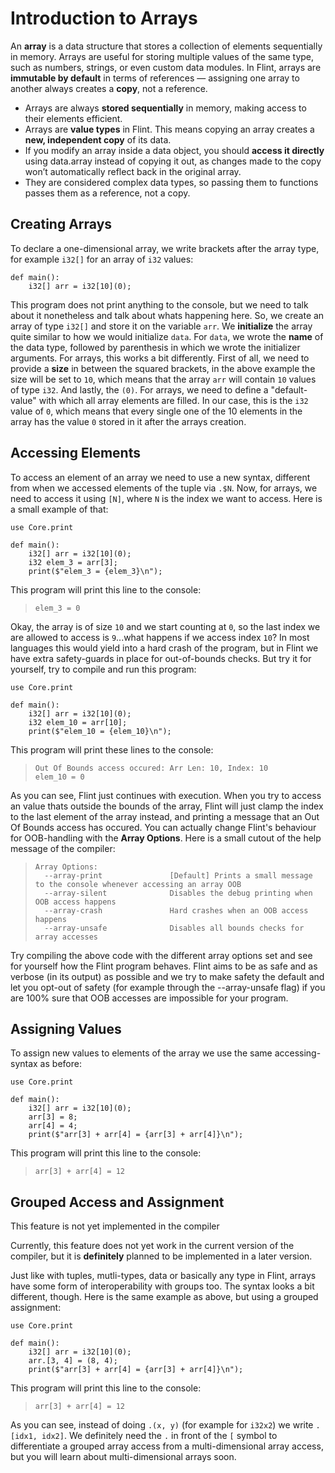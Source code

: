 # Introduction to Arrays

An **array** is a data structure that stores a collection of elements sequentially in memory. Arrays are useful for storing multiple values of the same type, such as numbers, strings, or even custom data modules. In Flint, arrays are **immutable by default** in terms of references — assigning one array to another always creates a **copy**, not a reference.

- Arrays are always **stored sequentially** in memory, making access to their elements efficient.
- Arrays are **value types** in Flint. This means copying an array creates a **new, independent copy** of its data.
- If you modify an array inside a data object, you should **access it directly** using data.array instead of copying it out, as changes made to the copy won’t automatically reflect back in the original array.
- They are considered complex data types, so passing them to functions passes them as a reference, not a copy.

## Creating Arrays

To declare a one-dimensional array, we write brackets after the array type, for example `i32[]` for an array of `i32` values:

```ft
def main():
    i32[] arr = i32[10](0);
```

This program does not print anything to the console, but we need to talk about it nonetheless and talk about whats happening here. So, we create an array of type `i32[]` and store it on the variable `arr`. We **initialize** the array quite similar to how we would initialize `data`. For `data`, we wrote the **name** of the data type, followed by parenthesis in which we wrote the initializer arguments. For arrays, this works a bit differently. First of all, we need to provide a **size** in between the squared brackets, in the above example the size will be set to `10`, which means that the array `arr` will contain `10` values of type `i32`. And lastly, the `(0)`. For arrays, we need to define a "default-value" with which all array elements are filled. In our case, this is the `i32` value of `0`, which means that every single one of the 10 elements in the array has the value `0` stored in it after the arrays creation.

## Accessing Elements

To access an element of an array we need to use a new syntax, different from when we accessed elements of the tuple via `.$N`. Now, for arrays, we need to access it using `[N]`, where `N` is the index we want to access. Here is a small example of that:

```ft
use Core.print

def main():
    i32[] arr = i32[10](0);
    i32 elem_3 = arr[3];
    print($"elem_3 = {elem_3}\n");
```

This program will print this line to the console:

> ```
> elem_3 = 0
> ```

Okay, the array is of size `10` and we start counting at `0`, so the last index we are allowed to access is `9`...what happens if we access index `10`? In most languages this would yield into a hard crash of the program, but in Flint we have extra safety-guards in place for out-of-bounds checks. But try it for yourself, try to compile and run this program:

```ft
use Core.print

def main():
    i32[] arr = i32[10](0);
    i32 elem_10 = arr[10];
    print($"elem_10 = {elem_10}\n");
```

This program will print these lines to the console:

> ```
> Out Of Bounds access occured: Arr Len: 10, Index: 10
> elem_10 = 0
> ```

As you can see, Flint just continues with execution. When you try to access an value thats outside the bounds of the array, Flint will just clamp the index to the last element of the array instead, and printing a message that an Out Of Bounds access has occured. You can actually change Flint's behaviour for OOB-handling with the **Array Options**. Here is a small cutout of the help message of the compiler:

> ```
> Array Options:
>   --array-print               [Default] Prints a small message to the console whenever accessing an array OOB
>   --array-silent              Disables the debug printing when OOB access happens
>   --array-crash               Hard crashes when an OOB access happens
>   --array-unsafe              Disables all bounds checks for array accesses
> ```

Try compiling the above code with the different array options set and see for yourself how the Flint program behaves. Flint aims to be as safe and as verbose (in its output) as possible and we try to make safety the default and let you opt-out of safety (for example through the --array-unsafe flag) if you are 100% sure that OOB accesses are impossible for your program.

## Assigning Values

To assign new values to elements of the array we use the same accessing-syntax as before:

```ft
use Core.print

def main():
    i32[] arr = i32[10](0);
    arr[3] = 8;
    arr[4] = 4;
    print($"arr[3] + arr[4] = {arr[3] + arr[4]}\n");
```

This program will print this line to the console:

> ```
> arr[3] + arr[4] = 12
> ```

## Grouped Access and Assignment

<div class="warning">

This feature is not yet implemented in the compiler

Currently, this feature does not yet work in the current version of the compiler, but it is **definitely** planned to be implemented in a later version.

</div>

Just like with tuples, mutli-types, data or basically any type in Flint, arrays have some form of interoperability with groups too. The syntax looks a bit different, though. Here is the same example as above, but using a grouped assignment:

```ft
use Core.print

def main():
    i32[] arr = i32[10](0);
    arr.[3, 4] = (8, 4);
    print($"arr[3] + arr[4] = {arr[3] + arr[4]}\n");
```

This program will print this line to the console:

> ```
> arr[3] + arr[4] = 12
> ```

As you can see, instead of doing `.(x, y)` (for example for `i32x2`) we write `.[idx1, idx2]`. We definitely need the `.` in front of the `[` symbol to differentiate a grouped array access from a multi-dimensional array access, but you will learn about multi-dimensional arrays soon.
